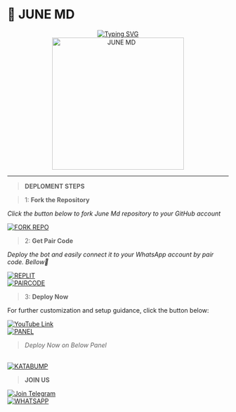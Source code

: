 #  🌌 JUNE MD

<div align="center"> 
  <a href="https://git.io/typing-svg"> 
    <img src="https://readme-typing-svg.demolab.com?font=Ribeye&size=50&pause=1000&color=33ff00&center=true&width=910&height=100&lines=June-MD;Multi+Device+Whatsapp+Bot;Re-coded+By+Suprem" alt="Typing SVG" />
  </a> 
</div> 

<div align="center"> 
  <a href="https://youtube.com/@mr_unique_hacker"> 
    <img src="https://files.catbox.moe/198jbu.jpg" alt="JUNE MD" height="300"> 
  </a> 
</div>

---

> **DEPLOMENT STEPS**

> 1:  **Fork the Repository**

_Click the button below to fork  June Md repository to your GitHub account_

<div align="left">
  <a href="https://github.com/vinpink2/June-md/fork">
    <img src="https://img.shields.io/badge/Fork-Repository-blue?style=for-the-badge" alt="FORK REPO"/>
  </a>
</div>

> 2:  **Get Pair Code**

_Deploy the bot and easily connect it to your WhatsApp account by pair code. Bellow🥈_

<div align="left">
  <a href="https://replit.com/@DGXeon/Xeon-PairCode?v=1" target="_blank">
    <img src="https://img.shields.io/badge/GET%20PAIR%20CODE-Replit-success?style=for-the-badge" alt="REPLIT"/>
  </a>
</div>

<div align="left">
  <a href="https://knight-bot-paircode.onrender.com" target="_blank">
    <img src="https://img.shields.io/badge/GET%20PAIR%20CODE-Easy%20Method-red?style=for-the-badge" alt="PAIRCODE"/>
  </a>
</div>

> 3:  **Deploy Now**

For further customization and setup guidance, click the button below:

<div align="left">
  <a href="https://youtu.be/-oz_u1iMgf8">
    <img src="https://img.shields.io/badge/TUTORIAL-dc3545?style=for-the-badge&logo=youtube" alt="YouTube Link"/>
  </a>
  <a href="https://bot-hosting.net/?aff=1068419752923508776"><br>
    <img src="https://img.shields.io/badge/Deploy on Panel-28a745?style=for-the-badge" alt="PANEL"/>
  </a>
</div>

> *Deploy Now on Below Panel*

<div align="left">
<a href="https://dashboard.katabump.com/auth/login#d6b7d6" target="_blank">
  <br>
  <img src="https://img.shields.io/badge/Katabump-D6B7D6?style=for-the-badge&logo=server&logoColor=green" alt="KATABUMP"/>
</a>
</div>

>  **JOIN US**

<div align="left">
  <a href="https://t.me/cypherx_support">
    <img src="https://img.shields.io/badge/Join%20Telegram-0078E7?style=for-the-badge&logo=telegram&logoColor=blue" alt="Join Telegram"/>
  </a>
<br>
  <a href="https://chat.whatsapp.com/LYMEdDXJNkPDQ5tdTVyh5I?mode=ac_t">
    <img src="https://img.shields.io/badge/Join%20WhatsApp-25D366?style=for-the-badge&logo=whatsapp&logoColor=green" alt="WHATSAPP"/>
  </a>
</div>



